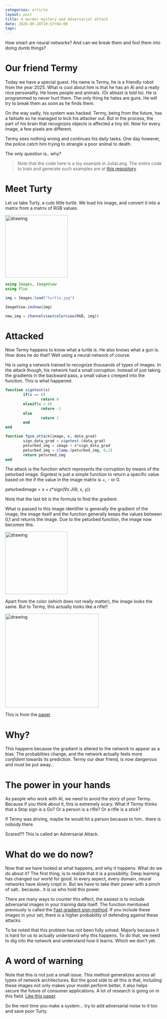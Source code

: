 ```yaml
---
categories: article
layout: post
title: A murder mystery and Adversarial attack
date: 2020-09-28T19:57+04:00
tags: 
---
```


How smart are neural networks? And can we break them and fool them into doing dumb things?

# Our friend Termy

Today we have a special guest. His name is Termy, he is a friendly robot from the year 2025. What is cool about him is that he has an AI and a really nice personality. He loves people and animals. (Or atleast is told to). He is programmed to never hurt them. The only thing he hates are guns. He will try to break them as soon as he finds them. 

On the way sadly, his system was hacked. Termy, being from the future, has a failsafe so he managed to kick his attacker out. But in the process, the part of his brain that recognizes objects is affected a tiny bit. Now for every image, a few pixels are different. 

Termy sees nothing wrong and continues his daily tasks. One day however, the police catch him trying to strangle a poor animal to death. 

The only question is.. why?

> Note that the code here is a toy example in JuliaLang. The entire code to train and generate such examples are at [this repository](https://github.com/SubhadityaMukherjee/pytorchTutorialRepo/tree/master/AdversarialFGSM)

# Meet Turty

Let us take Turty, a cute little turtle. 
We load his image, and convert it into a matrix from a matrix of RGB values.

<img src="{{site.baseurl}}/img/deconstrucImages/turtle.jpg" alt="drawing" width="200"/>

```jl
using Images, ImageView
using Flux

img = Images.load("turtle.jpg")

ImageView.imshow(img)

new_img = channelview(colorview(RGB, img))

```

# Attacked 

Now Termy happens to know what a turtle is. He also knows what a gun is. How does he do that? Well using a neural network of course.

He is using a network trained to recognize thousands of types of images. In the attack though, his network had a small corruption. Instead of just taking the gradients in the backward pass, a small value ϵ creeped into the function. This is what happened.

```jl
function signtest(x)
        if(x == 0)
                return 0
        elseif(x < 0)
                return -1
        else
                return 1
        end
end

function fgsm_attack(image, ϵ, data_grad)
        sign_data_grad = signtest.(data_grad)
        peturbed_img = image + ϵ*sign_data_grad
        peturbed_img = clamp.(peturbed_img, 0,1)
        return peturbed_img
end
```

The attack is the function which represents the corruption by means of the peturbed image. 
Signtest is just a simple function to return a specific value based on the if the value in the image matrix is +, - or 0. 

peturbedimage = x + ϵ*sign(∇x J(θ, x, y))

Note that the last bit is the formula to find the gradient. 

What is passed to this image identifier is generally the gradient of the image, the image itself and the function generally keeps the values between 0,1 and returns the image.
Due to the peturbed function, the image now becomes this.

<img src="{{site.baseurl}}/img/deconstrucImages/attacked.png" alt="drawing" width="200"/>

Apart from the color (which does not really matter), the image looks the same. But to Termy, this actually looks like a rifle!!

<img src="{{site.baseurl}}/img/deconstrucImages/attackedpaper.png" alt="drawing" width="300"/>

This is from the [paper](https://arxiv.org/pdf/1707.07397.pdf)

# Why?

This happens because the gradient is altered to the network to appear as a bias. The probablities change, and the network actually feels more *confident* towards its prediction. 
Termy our dear friend, is now dangerous and must be put away...

# The power in your hands

As people who work with AI, we need to avoid the story of poor Termy. Because if you think about it, this is extremely scary. What if Termy thinks that a Stop sign is a Go? Or a person is a rifle? Or a rifle is a stick?

If Termy was driving, maybe he would hit a person because to him.. there is nobody there.

Scared?? This is called an Adversarial Attack.

# What do we do now?

Now that we have looked at what happens, and why it happens. What do we do about it?
The first thing, is to realize that it is a possibility. Deep learning has changed our world for good. In every aspect, every domain, neural networks have slowly crept in. But we have to take their power with a pinch of salt.. because.. it is us who hold this power.

There are many ways to counter this effect, the easiest is to include adversarial images in your training data itself. The function mentioned previously is called the [Fast gradient sign method](https://arxiv.org/abs/1412.6572). 
If you include these images in your set, there is a higher probability of defending against these attacks.

To be noted that this problem has not been fully solved. Majorly because it is hard for us to actually understand why this happens. To do that, we need to dig into the network and understand how it learns. Which we don't yet.

# A word of warning

Note that this is not just a small issue. This method generalizes across all types of network architectures. But the good side to all this is that, including these images not only makes your model perform better, it also helps secure the future of consumer applications. 
A lot of research is going on in this field. [Like this paper](https://www.sciencedirect.com/science/article/pii/S1877050918319884).

So the next time you make a system... try to add adversarial noise to it too and save poor Turty. 
